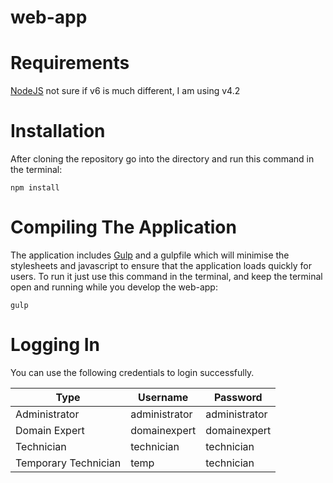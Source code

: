 # web-app

# Requirements
[NodeJS](https://nodejs.org/en/) not sure if v6 is much different, I am using v4.2

# Installation
After cloning the repository go into the directory and run this command in the terminal:

	
	npm install
	
# Compiling The Application
The application includes [Gulp](http://gulpjs.com) and a gulpfile which will minimise the stylesheets and javascript to ensure that the application loads quickly for users. To run it just use this command in the terminal, and keep the terminal open and running while you develop the web-app:


	gulp

# Logging In
You can use the following credentials to login successfully.

| Type                 | Username      | Password      |
|----------------------|---------------|---------------|
| Administrator        | administrator | administrator |
| Domain Expert        | domainexpert  | domainexpert  |
| Technician           | technician    | technician    |
| Temporary Technician | temp          | technician    |